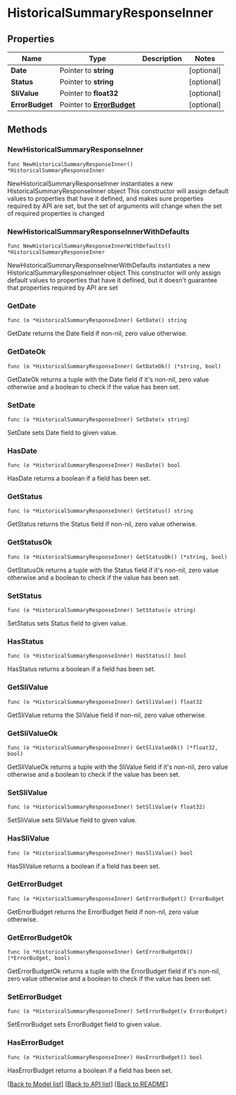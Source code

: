 # HistoricalSummaryResponseInner

## Properties

Name | Type | Description | Notes
------------ | ------------- | ------------- | -------------
**Date** | Pointer to **string** |  | [optional] 
**Status** | Pointer to **string** |  | [optional] 
**SliValue** | Pointer to **float32** |  | [optional] 
**ErrorBudget** | Pointer to [**ErrorBudget**](ErrorBudget.md) |  | [optional] 

## Methods

### NewHistoricalSummaryResponseInner

`func NewHistoricalSummaryResponseInner() *HistoricalSummaryResponseInner`

NewHistoricalSummaryResponseInner instantiates a new HistoricalSummaryResponseInner object
This constructor will assign default values to properties that have it defined,
and makes sure properties required by API are set, but the set of arguments
will change when the set of required properties is changed

### NewHistoricalSummaryResponseInnerWithDefaults

`func NewHistoricalSummaryResponseInnerWithDefaults() *HistoricalSummaryResponseInner`

NewHistoricalSummaryResponseInnerWithDefaults instantiates a new HistoricalSummaryResponseInner object
This constructor will only assign default values to properties that have it defined,
but it doesn't guarantee that properties required by API are set

### GetDate

`func (o *HistoricalSummaryResponseInner) GetDate() string`

GetDate returns the Date field if non-nil, zero value otherwise.

### GetDateOk

`func (o *HistoricalSummaryResponseInner) GetDateOk() (*string, bool)`

GetDateOk returns a tuple with the Date field if it's non-nil, zero value otherwise
and a boolean to check if the value has been set.

### SetDate

`func (o *HistoricalSummaryResponseInner) SetDate(v string)`

SetDate sets Date field to given value.

### HasDate

`func (o *HistoricalSummaryResponseInner) HasDate() bool`

HasDate returns a boolean if a field has been set.

### GetStatus

`func (o *HistoricalSummaryResponseInner) GetStatus() string`

GetStatus returns the Status field if non-nil, zero value otherwise.

### GetStatusOk

`func (o *HistoricalSummaryResponseInner) GetStatusOk() (*string, bool)`

GetStatusOk returns a tuple with the Status field if it's non-nil, zero value otherwise
and a boolean to check if the value has been set.

### SetStatus

`func (o *HistoricalSummaryResponseInner) SetStatus(v string)`

SetStatus sets Status field to given value.

### HasStatus

`func (o *HistoricalSummaryResponseInner) HasStatus() bool`

HasStatus returns a boolean if a field has been set.

### GetSliValue

`func (o *HistoricalSummaryResponseInner) GetSliValue() float32`

GetSliValue returns the SliValue field if non-nil, zero value otherwise.

### GetSliValueOk

`func (o *HistoricalSummaryResponseInner) GetSliValueOk() (*float32, bool)`

GetSliValueOk returns a tuple with the SliValue field if it's non-nil, zero value otherwise
and a boolean to check if the value has been set.

### SetSliValue

`func (o *HistoricalSummaryResponseInner) SetSliValue(v float32)`

SetSliValue sets SliValue field to given value.

### HasSliValue

`func (o *HistoricalSummaryResponseInner) HasSliValue() bool`

HasSliValue returns a boolean if a field has been set.

### GetErrorBudget

`func (o *HistoricalSummaryResponseInner) GetErrorBudget() ErrorBudget`

GetErrorBudget returns the ErrorBudget field if non-nil, zero value otherwise.

### GetErrorBudgetOk

`func (o *HistoricalSummaryResponseInner) GetErrorBudgetOk() (*ErrorBudget, bool)`

GetErrorBudgetOk returns a tuple with the ErrorBudget field if it's non-nil, zero value otherwise
and a boolean to check if the value has been set.

### SetErrorBudget

`func (o *HistoricalSummaryResponseInner) SetErrorBudget(v ErrorBudget)`

SetErrorBudget sets ErrorBudget field to given value.

### HasErrorBudget

`func (o *HistoricalSummaryResponseInner) HasErrorBudget() bool`

HasErrorBudget returns a boolean if a field has been set.


[[Back to Model list]](../README.md#documentation-for-models) [[Back to API list]](../README.md#documentation-for-api-endpoints) [[Back to README]](../README.md)


